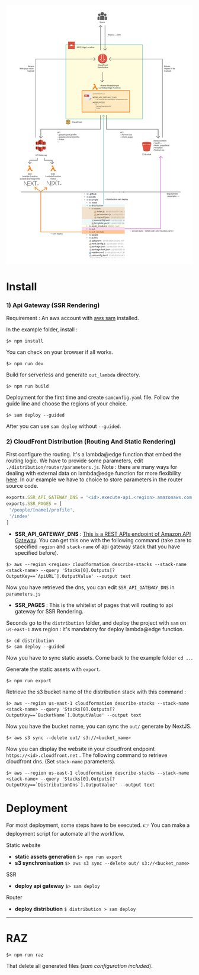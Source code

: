![cloud-front-distribution-example](../assets/cloud-front-distribution-example.png)

# Install
### 1) Api Gateway (SSR Rendering)

Requirement : An aws account with [aws sam](https://docs.aws.amazon.com/serverless-application-model/latest/developerguide/serverless-sam-cli-install.html)
installed.

In the example folder, install :
```
$> npm install
```

You can check on your browser if all works.
```
$> npm run dev
```

Build for serverless and generate `out_lambda` directory.
```
$> npm run build
```

Deployment for the first time and create `samconfig.yaml` file. Follow the guide line and
choose the regions of your choice.
```
$> sam deploy --guided
```
After you can use `sam deploy` without `--guided`.

### 2) CloudFront Distribution (Routing And Static Rendering)


First configure the routing.
It's a lambda@edge function that embed the routing logic. 
We have to provide some parameters, edit `./distribution/router/parameters.js`. Note : there are many ways
for dealing with external data on lambda@edge function for more flexibility [here](https://aws.amazon.com/blogs/networking-and-content-delivery/leveraging-external-data-in-lambdaedge/).
In our example we have to choice to store parameters in the router source code.

```js
exports.SSR_API_GATEWAY_DNS = '<id>.execute-api.<region>.amazonaws.com';
exports.SSR_PAGES = [
 '/people/[name]/profile',
 '/index'
]
```

- **SSR_API_GATEWAY_DNS** : [This is a REST APIs endpoint of Amazon API Gateway](https://docs.aws.amazon.com/apigateway/latest/developerguide/how-to-call-api.html).
You can get this one with the following command (take care to specified `region` and `stack-name` of api gateway stack that you have specified before).
``` 
$> aws --region <region> cloudformation describe-stacks --stack-name <stack-name> --query 'Stacks[0].Outputs[?OutputKey==`ApiURL`].OutputValue' --output text
```
Now you have retrieved the dns, you can edit `SSR_API_GATEWAY_DNS` in `parameters.js`
- **SSR_PAGES** : This is the whitelist of pages that will routing to api gateway for SSR Rendering.

Seconds go to the `distribution` folder, and deploy the project with `sam` on `us-east-1` aws region :
it's mandatory for deploy lambda@edge function.
```
$> cd distribution
$> sam deploy --guided
``` 

Now you have to sync static assets. Come back to the example folder `cd ..`.

Generate the static assets with `export`.
```
$> npm run export
```
Retrieve the s3 bucket name of the distribution stack with this command :  
```
$> aws --region us-east-1 cloudformation describe-stacks --stack-name <stack-name> --query 'Stacks[0].Outputs[?OutputKey==`BucketName`].OutputValue' --output text
``` 
Now you have the bucket name, you can sync the `out/` generate by NextJS.
```
$> aws s3 sync --delete out/ s3://<bucket_name>
```

Now you can display the website in your cloudfront endpoint `https://<id>.cloudfront.net` . The following command to retrieve cloudfront dns. (Set `stack-name` parameters).
```
$> aws --region us-east-1 cloudformation describe-stacks --stack-name <stack-name> --query 'Stacks[0].Outputs[?OutputKey==`DistributionDns`].OutputValue' --output text
```


#  Deployment

For most deployment, some steps have to be executed.
:point_right: You can make a deployment script for automate all the workflow.

Static website
-  **static assets generation** `$> npm run export`
-  **s3 synchronisation** `$> aws s3 sync --delete out/ s3://<bucket_name>`

SSR
- **deploy api gateway** `$> sam deploy`

Router
- **deploy distribution** `$ distribution > sam deploy`

---
# RAZ
```
$> npm run raz
```
That delete all generated files (_sam configuration included_).

